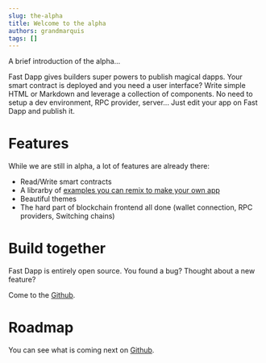 ```yaml
---
slug: the-alpha
title: Welcome to the alpha
authors: grandmarquis
tags: []
---
```


A brief introduction of the alpha...

Fast Dapp gives builders super powers to publish magical dapps. Your smart contract is deployed and you need a user interface? Write simple HTML or Markdown and leverage a collection of components. No need to setup a dev environment, RPC provider, server... Just edit your app on Fast Dapp and publish it.

<!--truncate-->

# Features

While we are still in alpha, a lot of features are already there:

* Read/Write smart contracts
* A librarby of [examples you can remix to make your own app](/docs/category/templates)
* Beautiful themes
* The hard part of blockchain frontend all done (wallet connection, RPC providers, Switching chains)


# Build together

Fast Dapp is entirely open source. You found a bug? Thought about a new feature? 

Come to the [Github](https://github.com/verynifty/fastdapp).

# Roadmap

You can see what is coming next on [Github](https://github.com/verynifty/fastdapp/issues).